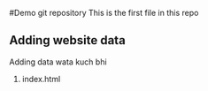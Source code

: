 #Demo git repository
This is the first file in this repo

## Adding website data

Adding data wata kuch bhi

1. index.html
